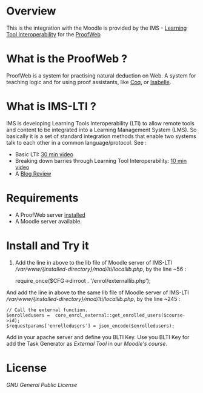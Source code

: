 # Overview

This is the integration with the Moodle is provided by the IMS - [Learning Tool Interoperability](http://www.imsglobal.org/toolsinteroperability2.cfm) for the [ProofWeb](http://prover.cs.ru.nl/)


# What is the ProofWeb ?

ProofWeb is a system for practising natural deduction on Web. A system for teaching logic and for using proof assistants, like [Coq](http://coq.inria.fr/), or [Isabelle](http://isabelle.in.tum.de/). 

# What is IMS-LTI ?

IMS is developing Learning Tools Interoperability (LTI) to allow remote tools and content to be integrated into a Learning Management System (LMS). So basically it is a set of standard integration methods that enable two systems talk to each other in a common language/protocol. See :
    
* Basic LTI: [30 min video](http://vimeo.com/8073453)
* Breaking down barries	through Learning Tool Interoperability: [10 min video](http://www.youtube.com/watch?v=Hqezqc3ukhM)
* A [Blog Review](http://www.somerandomthoughts.com/blog/2012/01/08/review-lti-provider-for-moodle-2-2/)

# Requirements

* A ProofWeb server [installed](http://prover.cs.ru.nl/install.php)
* A Moodle server available. 
  
  
# Install and Try it


1. Add the line in above to the lib file of Moodle server of IMS-LTI */var/www/{installed-directory}/mod/lti/locallib.php*, by the line ~56 :

	require_once($CFG->dirroot . '/enrol/externallib.php');

And add the line in above to the same lib file of Moodle server of IMS-LTI */var/www/{installed-directory}/mod/lti/locallib.php*, by the line ~245 :

	// Call the external function.
	$enrolledusers =  core_enrol_external::get_enrolled_users($course->id);
    $requestparams['enrolledusers'] = json_encode($enrolledusers);
    

Add in your apache server and define you BLTI Key. Use you BLTI Key for add the Task Generator as *External Tool* in our *Moodle's course*.

    
# License

*GNU General Public License*
